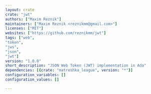 ```yaml
---
layout: crate
crate: "jwt"
authors: ["Maxim Reznik"]
maintainers: ["Maxim Reznik <reznikmm@gmail.com>"]
licenses: ["MIT"]
websites: ["https://github.com/reznikmm/jwt"]
tags: ["web",
"token",
"jws",
"json",
"jwt"]
version: "1.0.0"
short_description: "JSON Web Token (JWT) implementation in Ada"
dependencies: [{crate: "matreshka_league", version: "*"}]
configuration_variables: []
configuration_values: []

---
```



